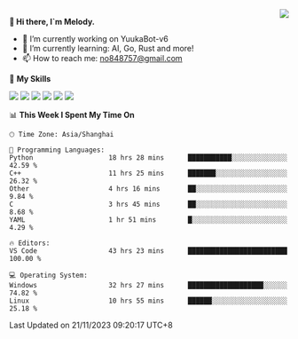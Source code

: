 <a href="#">
  <img align="right" src="https://github-readme-stats.vercel.app/api?username=melodyyuuka&count_private=true&show_icons=true" />
</a>

**👋 Hi there, I`m Melody.**

- 🔭 I’m currently working on YuukaBot-v6
- 🌱 I’m currently learning: AI, Go, Rust and more!
- 📫 How to reach me: no848757@gmail.com

🌟 **My Skills** 

![](https://img.shields.io/badge/-Python-3e74a2?style=flat-square&logo=Python&logoColor=fff)
![](https://img.shields.io/badge/-Java-007396?style=flat-square&logo=OpenJDK&logoColor=fff)
![](https://img.shields.io/badge/-Node.js-339933?style=flat-square&logo=Node.js&logoColor=fff)
![](https://img.shields.io/badge/-Git-f05032?style=flat-square&logo=git&logoColor=fff)
![](https://img.shields.io/badge/-PostgreSQL-4169e1?style=flat-square&logo=PostgreSQL&logoColor=fff)
![](https://img.shields.io/badge/-VSCode-007acc?style=flat-square&logo=Visual-Studio-Code&logoColor=fff)


<!--START_SECTION:waka-->
📊 **This Week I Spent My Time On** 

```text
🕑︎ Time Zone: Asia/Shanghai

💬 Programming Languages: 
Python                   18 hrs 28 mins      ███████████░░░░░░░░░░░░░░   42.59 % 
C++                      11 hrs 25 mins      ███████░░░░░░░░░░░░░░░░░░   26.32 % 
Other                    4 hrs 16 mins       ██░░░░░░░░░░░░░░░░░░░░░░░    9.84 % 
C                        3 hrs 45 mins       ██░░░░░░░░░░░░░░░░░░░░░░░    8.68 % 
YAML                     1 hr 51 mins        █░░░░░░░░░░░░░░░░░░░░░░░░    4.29 % 

🔥 Editors: 
VS Code                  43 hrs 23 mins      █████████████████████████   100.00 % 

💻 Operating System: 
Windows                  32 hrs 27 mins      ███████████████████░░░░░░   74.82 % 
Linux                    10 hrs 55 mins      ██████░░░░░░░░░░░░░░░░░░░   25.18 % 
```


 Last Updated on 21/11/2023 09:20:17 UTC+8
<!--END_SECTION:waka-->
